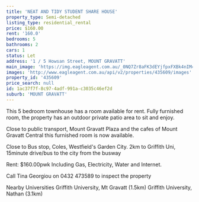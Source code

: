 ```yaml
---
title: 'NEAT AND TIDY STUDENT SHARE HOUSE'
property_type: Semi-detached
listing_type: residential_rental
price: $160.00
rent: '160.0'
bedrooms: 5
bathrooms: 2
cars: 1
status: Let
address: '1 / 5 Howsan Street, MOUNT GRAVATT'
main_image: 'https://img.eagleagent.com.au/_0NQ7Zr8aFK3dEYjfpxFXBk4nIM=/1280x854/smart/https://s3-us-west-2.amazonaws.com/eagleagent-orig/images/6826086/414872207-image-M.jpg'
images: 'http://www.eagleagent.com.au/api/v2/properties/435609/images'
property_id: '435609'
price_search: null
id: 1ac37f7f-8c97-4adf-991a-c3035c46ef2d
suburb: 'MOUNT GRAVATT'
---
```

This 5 bedroom townhouse has a room available for rent. Fully furnished room, the property has an outdoor private patio area to sit and enjoy.

Close to public transport, Mount Gravatt Plaza and the cafes of Mount Gravatt Central this furnished room is now available.

Close to Bus stop, Coles, Westfield's Garden City. 2km to Griffith Uni, 15minute drive/bus to the city from the busway

Rent: $160.00pwk Including Gas, Electricity, Water and Internet.

Call Tina Georgiou on 0432 473589 to inspect the property

Nearby Universities
Griffith University, Mt Gravatt (1.5km)
Griffith University, Nathan (3.1km)